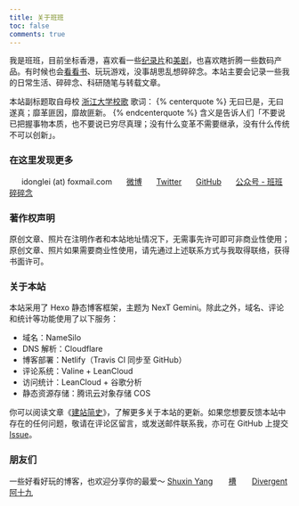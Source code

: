 ```yaml
---
title: 关于班班
toc: false
comments: true
---
```

我是班班，目前坐标香港，喜欢看一些[纪录片](/posts/546f324b/)和[美剧](/posts/f90d4bca)，也喜欢瞎折腾一些数码产品。有时候也会[看看书](/books/)、玩玩游戏，没事胡思乱想碎碎念。本站主要会记录一些我的日常生活、碎碎念、科研随笔与转载文章。

本站副标题取自母校 [浙江大学校歌](https://www.bilibili.com/video/av15024170) 歌词：
{% centerquote %}
无曰已是，无曰遂真；靡革匪因，靡故匪新。
{% endcenterquote %}
含义是告诉人们「不要说已把握事物本质，也不要说已穷尽真理；没有什么变革不需要继承，没有什么传统不可以创新」。

### 在这里发现更多
　<i class="fa fa-fw fa-envelope"></i>&nbsp;&nbsp;idonglei (at) foxmail.com
　<i class="fa fa-fw fa-weibo"></i>&nbsp;&nbsp;[微博](https://weibo.com/7216640993 "@lei2rock")
　<i class="fa fa-fw fa-twitter"></i>&nbsp;&nbsp;[Twitter](https://twitter.com/lei2rock "@lei2rock")
　<i class="fa fa-fw fa-github"></i>&nbsp;&nbsp;[GitHub](https://github.com/lei2rock "@lei2rock")
　<i class="fa fa-fw fa-weixin"></i>&nbsp;&nbsp;<a data-fancybox="gallery" href="/cloud/img/wechat_channel.jpg" title="@BanbanRamble">公众号 - 班班碎碎念</a>

### 著作权声明
原创文章、照片在注明作者和本站地址情况下，无需事先许可即可非商业性使用；原创文章、照片如果需要商业性使用，请先通过上述联系方式与我取得联络，获得书面许可。
　
### 关于本站
本站采用了 Hexo 静态博客框架，主题为 NexT Gemini。除此之外，域名、评论和统计等功能使用了以下服务：
* 域名：NameSilo
* DNS 解析：Cloudflare
* 博客部署：Netlify（Travis CI 同步至 GitHub）
* 评论系统：Valine + LeanCloud
* 访问统计：LeanCloud + 谷歌分析
* 静态资源存储：腾讯云对象存储 COS

你可以阅读文章《[建站简史](/posts/82ef8c2e/)》，了解更多关于本站的更新。如果您想要反馈本站中存在的任何问题，敬请在评论区留言，或发送邮件联系我，亦可在 GitHub 上提交 [Issue](https://github.com/lei2rock/blog/issues)。

### 朋友们
一些好看好玩的博客，也欢迎分享你的最爱～
[Shuxin Yang](http://shuxinyang.com)　　[槽](https://miyehn.me/blog)　　[Divergent](http://dannii.cc)　　[阿十九](https://blog.ashijiu.com)
